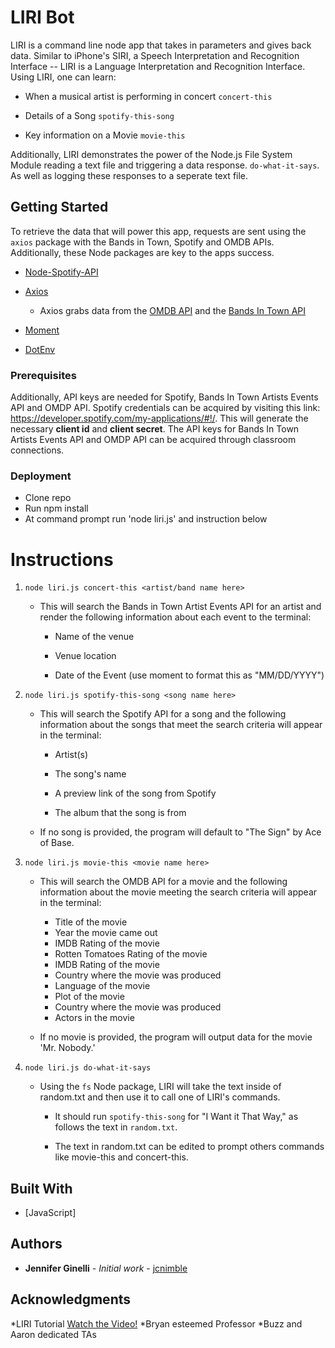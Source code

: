 # LIRI Bot

LIRI is a command line node app that takes in parameters and gives back data. Similar to iPhone's SIRI, a Speech Interpretation and Recognition Interface -- LIRI is a Language Interpretation and Recognition Interface.  Using LIRI, one can learn:

   * When a musical artist is performing in concert  `concert-this`

   * Details of a Song `spotify-this-song`

   * Key information on a Movie  `movie-this`
   
Additionally, LIRI demonstrates the power of the Node.js File System Module reading a text file and triggering a data response. `do-what-it-says`. As well as logging these responses to a seperate text file.

## Getting Started

To retrieve the data that will power this app, requests are sent using the `axios` package with the Bands in Town, Spotify and OMDB APIs. Additionally, these Node packages are key to the apps success.

   * [Node-Spotify-API](https://www.npmjs.com/package/node-spotify-api)

   * [Axios](https://www.npmjs.com/package/axios)

     * Axios grabs data from the [OMDB API](http://www.omdbapi.com) and the [Bands In Town API](http://www.artists.bandsintown.com/bandsintown-api)

   * [Moment](https://www.npmjs.com/package/moment)

   * [DotEnv](https://www.npmjs.com/package/dotenv)

### Prerequisites

Additionally, API keys are needed for Spotify, Bands In Town Artists Events API and OMDP API.  Spotify credentials can be acquired by visiting this link: <https://developer.spotify.com/my-applications/#!/>. This will generate the necessary  **client id** and **client secret**.  The API keys for Bands In Town Artists Events API and OMDP API can be acquired through classroom connections.

### Deployment
* Clone repo
* Run npm install
* At command prompt run 'node liri.js' and instruction below

# Instructions
1. `node liri.js concert-this <artist/band name here>`

   * This will search the Bands in Town Artist Events API for an artist and render the following information about each event to the terminal:

     * Name of the venue

     * Venue location

     * Date of the Event (use moment to format this as "MM/DD/YYYY")

2. `node liri.js spotify-this-song <song name here>`

   * This will search the Spotify API for a song and the following information about the songs that meet the search criteria will appear in the terminal:

     * Artist(s)

     * The song's name

     * A preview link of the song from Spotify

     * The album that the song is from

   * If no song is provided, the program will default to "The Sign" by Ace of Base.

3. `node liri.js movie-this <movie name here>`

   * This will search the OMDB API for a movie and the following information about the movie meeting the search criteria will appear in the terminal:
   
     * Title of the movie
     * Year the movie came out
     * IMDB Rating of the movie
     * Rotten Tomatoes Rating of the movie
     * IMDB Rating of the movie
     * Country where the movie was produced
     * Language of the movie
     * Plot of the movie
     * Country where the movie was produced
     * Actors in the movie

   * If no movie is provided, the program will output data for the movie 'Mr. Nobody.'

4. `node liri.js do-what-it-says`

   * Using the `fs` Node package, LIRI will take the text inside of random.txt and then use it to call one of LIRI's commands.

     * It should run `spotify-this-song` for "I Want it That Way," as follows the text in `random.txt`.

     * The text in random.txt can be edited to prompt others commands like movie-this and concert-this.

## Built With

* [JavaScript]


## Authors

* **Jennifer Ginelli** - *Initial work* - [jcnimble](https://github.com/jcnimble/jcnimble.github.io.git)

## Acknowledgments

*LIRI Tutorial [Watch the Video!](https://www.youtube.com/watch?v=1-k08YfQbec)
*Bryan esteemed Professor
*Buzz and Aaron dedicated TAs
